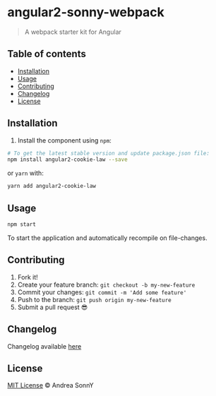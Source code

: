 # angular2-sonny-webpack

> A webpack starter kit for Angular

## Table of contents

*   [Installation](#installation)
*   [Usage](#usage)
*   [Contributing](#contributing)
*   [Changelog](#changelog)
*   [License](#license)

## Installation

1. Install the component using `npm`:

```bash
# To get the latest stable version and update package.json file:
npm install angular2-cookie-law --save
```

or `yarn` with:

```bash
yarn add angular2-cookie-law
```

## Usage

```bash
npm start
```

To start the application and automatically recompile on file-changes.

## Contributing

1.  Fork it!
2.  Create your feature branch: `git checkout -b my-new-feature`
3.  Commit your changes: `git commit -m 'Add some feature'`
4.  Push to the branch: `git push origin my-new-feature`
5.  Submit a pull request :sunglasses:

## Changelog

Changelog available [here](https://github.com/andreasonny83/angular2-sonny-webpack/blob/master/CHANGELOG.md)

## License

[MIT License](https://github.com/andreasonny83/angular2-sonny-webpack/blob/master/LICENSE) © Andrea SonnY
